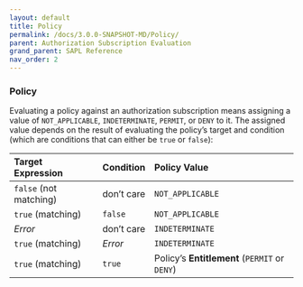 ```yaml
---
layout: default
title: Policy
permalink: /docs/3.0.0-SNAPSHOT-MD/Policy/
parent: Authorization Subscription Evaluation
grand_parent: SAPL Reference
nav_order: 2
---
```


### Policy

Evaluating a policy against an authorization subscription means assigning a value of `NOT_APPLICABLE`, `INDETERMINATE`, `PERMIT`, or `DENY` to it. The assigned value depends on the result of evaluating the policy’s target and condition (which are conditions that can either be `true` or `false`):

| **Target Expression** | **Condition** | **Policy Value** |
|:------------------|:----------|:-------------|
| `false` (not matching) | don’t care | `NOT_APPLICABLE` | 
| `true` (matching) | `false` | `NOT_APPLICABLE` | 
| *Error* | don’t care | `INDETERMINATE` |  
| `true` (matching) | *Error* | `INDETERMINATE` |  
| `true` (matching) | `true` | Policy’s **Entitlement** (`PERMIT` or `DENY`) | 
